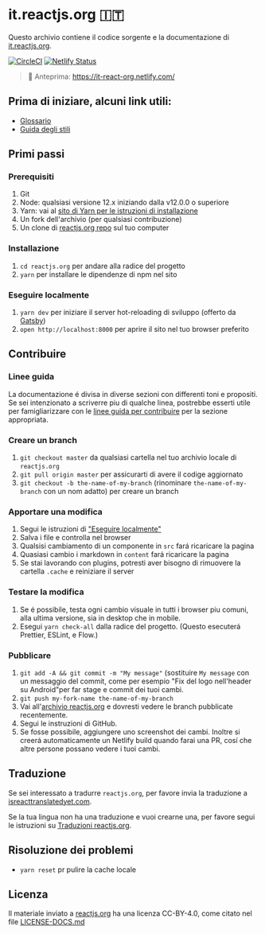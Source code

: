 # it.reactjs.org 🇮🇹

Questo archivio contiene il codice sorgente e la documentazione di [it.reactjs.org](https://it.reactjs.org/).

[![CircleCI](https://circleci.com/gh/reactjs/it.reactjs.org.svg?style=svg)](https://circleci.com/gh/reactjs/it.reactjs.org)
[![Netlify Status](https://api.netlify.com/api/v1/badges/c1ab8437-37e4-47bb-8ce8-59c03e7d70ae/deploy-status)](https://app.netlify.com/sites/it-react-org/deploys)

> 👀 Anteprima: https://it-react-org.netlify.com/

## Prima di iniziare, alcuni link utili:

- [Glossario](GLOSSARY.md)
- [Guida degli stili](STYLE_GUIDE.md)

## Primi passi

### Prerequisiti

1. Git
1. Node: qualsiasi versione 12.x iniziando dalla v12.0.0 o superiore
1. Yarn: vai al [sito di Yarn per le istruzioni di installazione](https://yarnpkg.com/lang/en/docs/install/)
1. Un fork dell'archivio (per qualsiasi contribuzione)
1. Un clone di [reactjs.org repo](https://github.com/reactjs/reactjs.org) sul tuo computer

### Installazione

1. `cd reactjs.org` per andare alla radice del progetto
1. `yarn` per installare le dipendenze di npm nel sito

### Eseguire localmente

1. `yarn dev` per iniziare il server hot-reloading di sviluppo (offerto da [Gatsby](https://www.gatsbyjs.org))
1. `open http://localhost:8000` per aprire il sito nel tuo browser preferito

## Contribuire

### Linee guida

La documentazione é divisa in diverse sezioni con differenti toni e propositi. Se sei intenzionato a scriverre piu di qualche linea, postrebbe esserti utile per famigliarizzare con le [linee guida per contribuire](https://github.com/reactjs/reactjs.org/blob/master/CONTRIBUTING.md#guidelines-for-text) per la sezione appropriata.

### Creare un branch

1. `git checkout master` da qualsiasi cartella nel tuo archivio locale di `reactjs.org` 
1. `git pull origin master` per assicurarti di avere il codige aggiornato
1. `git checkout -b the-name-of-my-branch` (rinominare `the-name-of-my-branch` con un nom adatto) per creare un branch

### Apportare una modifica

1. Segui le istruzioni di ["Eseguire localmente"](#running-locally) 
1. Salva i file e controlla nel browser
  1. Qualsisi cambiamento di un componente in `src` fará ricaricare la pagina
  1. Quasiasi cambio i markdown in `content` fará ricaricare la pagina
  1. Se stai lavorando con plugins, potresti aver bisogno di rimuovere la cartella `.cache` e reiniziare il server

### Testare la modifica

1. Se é possibile, testa ogni cambio visuale in tutti i browser piu comuni, alla ultima versione, sia in desktop che in mobile.
1. Esegui `yarn check-all` dalla radice del progetto. (Questo esecuterá Prettier, ESLint, e Flow.)

### Pubblicare

1. `git add -A && git commit -m "My message"` (sostituire `My message` con un messaggio del commit, come per esempio "Fix del logo nell'header su Android"per far stage e commit dei tuoi cambi.
1. `git push my-fork-name the-name-of-my-branch`
1. Vai all'[archivio reactjs.org](https://github.com/reactjs/reactjs.org) e dovresti vedere le branch pubblicate recentemente.
1. Segui le instruzioni di GitHub.
1. Se fosse possibile, aggiungere uno screenshot dei cambi. Inoltre si creerá automaticamente un Netlify build quando farai una PR, cosí che altre persone possano vedere i tuoi cambi.

## Traduzione

Se sei interessato a tradurre `reactjs.org`, per favore invia la traduzione a [isreacttranslatedyet.com](https://www.isreacttranslatedyet.com/).


Se la tua lingua non ha una traduzione e vuoi crearne una, per favore segui le istruzioni su [Traduzioni reactjs.org](https://github.com/reactjs/reactjs.org-translation#translating-reactjsorg).

## Risoluzione dei problemi

- `yarn reset` pr pulire la cache locale

## Licenza
Il materiale inviato a [reactjs.org](https://reactjs.org/) ha una licenza CC-BY-4.0, come citato nel file [LICENSE-DOCS.md](https://github.com/open-source-explorer/reactjs.org/blob/master/LICENSE-DOCS.md)
